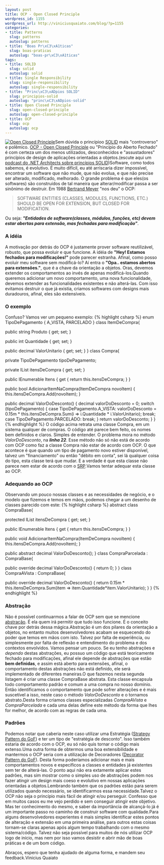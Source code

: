```yaml
--- 
layout: post
title: OCP - Open Closed Principle
wordpress_id: 1155
wordpress_url: http://viniciusquaiato.com/blog/?p=1155
categories: 
- title: Patterns
  slug: patterns
  autoslug: patterns
- title: "Boas Pr\xC3\xA1ticas"
  slug: boas-praticas
  autoslug: "boas-pr\xC3\xA1ticas"
tags: 
- title: SOLID
  slug: solid
  autoslug: solid
- title: Single Responsibility
  slug: single-responsibility
  autoslug: single-responsibility
- title: "Princ\xC3\xADpios SOLID"
  slug: principios-solid
  autoslug: "princ\xC3\xADpios-solid"
- title: Open Closed Principle
  slug: open-closed-principle
  autoslug: open-closed-principle
- title: OCP
  slug: ocp
  autoslug: ocp
---
```

[![Open Closed Principle](http://viniciusquaiato.com/blog/wp-content/uploads/2010/07/open-closed-jpg-300x225.jpg "Open Closed Principle")](http://viniciusquaiato.com/blog/wp-content/uploads/2010/07/open-closed-jpg.jpeg)Sem dúvida o princípioo [SOLID](http://butunclebob.com/ArticleS.UncleBob.PrinciplesOfOod) mais "controverso" e polêmico. [OCP - Open Closed Principle](http://www.objectmentor.com/resources/articles/ocp.pdf) ou "Princípio do Aberto Fechado" é com certeza um dos menos utilizados, desconhecidos e "assustadores" princípios de design de aplicações orientadas a objetos.(escute aqui um [podcast do .NET Architects sobre princípios SOLID](http://viniciusquaiato.com/blog/podcast-principios-solid-net-architects/))Software, como todos sabemos, é evolutivo. É muito difícil, eu até arriscaria dizer impossível, encontrar um software que não mude, que não evolua, e que não precise ser alterado, modificado, melhorado. O grande problema é que eles(os softwares) são construídos de tal maneira que alterar/modificar passa a ser sinônimo de destruir. Em 1988 [Bertrand Meyer](http://en.wikipedia.org/wiki/Bertrand_Meyer) "nos deu" o OCP:<blockquote>SOFTWARE ENTITIES (CLASSES, MODULES, FUNCTIONS, ETC.) SHOULD BE OPEN FOR EXTENSION, BUT CLOSED FOR MODIFICATION.</blockquote>Ou seja: _**"Entidades de software(classes, módulos, funções, etc) devem estar abertas para extensão, mas fechadas para modificação"**_.

### A idéia
A motivação por detrás do OCP é justamente prover software reutilizável, robusto, que possa evoluir e que funcione. A idéia de **"Hey! Estamos fechados para modificações!"** pode parecer estranha. Afinal, como posso evoluir meu software sem modificá-lo? Aí entra o **"Opa.. estamos abertos para extensões."**, que é a chave da orientação a objetos. Oras, devemos extender os comportamentos ao invés de apenas modificá-los.Quando queremos adicionar um novo comportamento, uma nova funcionalidade, devemos extender as funcionalidades existentes e não alterá-las. Com isso evitamos destruir o que já existia, criamos softwares com designs mais duradouros, afinal, eles são extensíveis.

### O exemplo
Confuso? Vamos ver um pequeno exemplo:
{% highlight csharp %}
enum TipoDePagamento { A_VISTA, PARCELADO }
class ItemDeCompra{    

public string Produto { get;
    set;
    }
    
public int Quantidade { get;
    set;
    }
    
public decimal ValorUnitario { get;
    set;
    }
}
class Compra{    

private TipoDePagamento tipoDePagamento;
    
private IList<itemdecompra> itensDeCompra { get;
    set;
    }
    
public IEnumerable<itemdecompra> Itens    {        get { return this.itensDeCompra;
    }
    }
    
public bool AdicionarItemNaCompra(ItemDeCompra novoItem)    {        this.itensDeCompra.Add(novoItem);
    }
    
public decimal ValorDoDesconto()    {
decimal valorDoDesconto = 0;
    switch (tipoDePagamento)        {            case TipoDePagamento.A_VISTA:                valorDoDesconto = 0.15m * this.itensDeCompra.Sum(i => i.Quantidade * i.ValorUnitario);
    break;
    case TipoDePagamento.PARCELADO:                break;
    }
        return valorDoDesconto;
    }
}
</itemdecompra></itemdecompra>
{% endhighlight %}
O código acima retrata uma classe Compra, em um sistema qualquer de compras. O código até parece bem feito, os nomes bem definidos e claros. Simples de entender. O problema mora no método _ValorDoDesconto_, na _**linha 22**_. Esse método não só não está de acordo com OCP como faz a classe Compra não estar de acordo com OCP. O que acontece é que quando um tipo de pagamento novo estiver disponível, talvez um "financiamento" ou então "débito em conta", sei lá qualquer coisa do tipo, esta classe terá que mudar. E a verdade é que esta classe não parece nem estar de acordo com o [SRP](http://viniciusquaiato.com/blog/srp-single-responsibility-principle/).Vamos tentar adequar esta classe ao OCP.

### Adequando ao OCP
Observando um pouco nossas classes e as necessidades de negócio, e o modelo que fizemos e temos em mãos, podemos chegar a um desenho de classes parecido com este:
{% highlight csharp %}
abstract class CompraBase{    

protected IList<itemdecompra> itensDeCompra { get;
    set;
    }
    
public IEnumerable<itemdecompra> Itens    {        get { return this.itensDeCompra;
    }
    }
    
public void AdicionarItemNaCompra(ItemDeCompra novoItem)    {        this.itensDeCompra.Add(novoItem);
    }
    
public abstract decimal ValorDoDesconto();
    }
class CompraParcelada : CompraBase{    

public override decimal ValorDoDesconto()    {        return 0;
    }
}
class CompraAVista : CompraBase{    

public override decimal ValorDoDesconto()    {        return 0.15m * this.itensDeCompra.Sum(item => item.Quantidade*item.ValorUnitario);
    }
}
</itemdecompra></itemdecompra>
{% endhighlight %}
 

### Abstração
Não é possível continuarmos a falar de OCP sem que se mencione [abstração](http://pt.wikipedia.org/wiki/Abstra%C3%A7%C3%A3o_(programa%C3%A7%C3%A3o)). É ela quem irá permitir que tudo isso funcione. É o conceito chave por detrás dessa mágica.Abstração é um dos pilares da orientação a objetos, no entanto muitos desenvolvedores acabam se esquecendo do poder que temos em mãos com isto. Talvez por falta de experiência, ou simplesmente por falta de reflexão e entendimento do problema e dos contextos envolvidos. Vamos pensar um pouco. Se eu tenho abstrações e _dependo_ destas abstrações, eu possuo um código que está teoricamente fechado para modificações, afinal ele depende de abstrações que estão **bem definidas**, e assim está aberto para extensões, afinal, o comportamento destas abstrações não está definido, ele será implementado de diferentes maneiras.O que fazemos nesta segunda listagem é criar uma classe CompraBase abstrata. Esta classe encapsula todo comportamento padrão e comum a uma compra no nosso domínio. Então identificamos o comportamento que pode sofrer alterações e é mais suscetível a isso, neste caso o método _ValorDoDesconto_ e o tornamos abstrato.Desta forma criamos classes especializadas _CompraAVista_ e _CompraParcelada_ e cada uma delas define este método da forma que lhes for melhor, de acordo com as regras de cada uma.

### Padrões
Podemos notar que caberia neste caso utilizar uma Estratégia ([Strategy Pattern do GoF](http://en.wikipedia.org/wiki/Strategy_pattern)) e ter um tipo de "estratégia de desconto". Isso também estaria de acordo com o OCP, eu só não quis tornar o código mais extenso.Uma outra forma de obtermos uma boa extensibilidade e mantermos o OCP seria com a utilização de Decoradores ([Decorator Pattern do GoF](http://en.wikipedia.org/wiki/Decorator_pattern)). Desta forma poderíamos adicionar mais e mais comportamentos novos e específicos a classes e entidades já existentes sem ter de alterá-las. O ponto aqui não era extamente aplicar estes padrões, mas sim mostrar como o simples uso de abstrações podem nos fazer atingir um design mais coeso e evolutivo em nossas aplicações orientadas a objetos.Lembrando também que os padrões estão para serem utilizados quando necessário, se identificarmos essa necessidade.Talvez o OCP não seja o princípio mais fácil de atingir e/ou perseguir. Confesso que em muitos casos eu me vejo perdido e sem conseguir atingir este objetivo. Mas ter conhecimento do mesmo, e saber da importância de alcançá-lo já é um importante passo no caminho de construir software com qualidade.Para alguns desenvolvedores experientes é mais simples identificar estes pontos de alteração e extensão em uma primeira análise, para outros estas coisas tornam-se claras apenas após algum tempo trabalhando com o mesmo sistema/código. Talvez não seja possível para muitos de nós utilizar OCP logo de início, mas nem por isso vamos desistir e abrir mão de boas práticas e de um bom código.

Abraços,
 espero que tenha ajudado de alguma forma, e mandem seu feedback.Vinicius Quaiato
